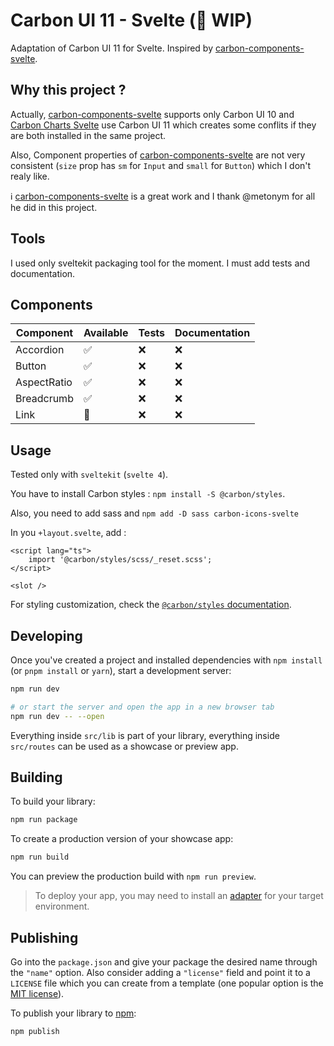# Carbon UI 11 - Svelte (👷 WIP)

Adaptation of Carbon UI 11 for Svelte.
Inspired by [carbon-components-svelte](https://github.com/carbon-design-system/carbon-components-svelte).

## Why this project ?

Actually, [carbon-components-svelte](https://github.com/carbon-design-system/carbon-components-svelte) supports only Carbon UI 10 and [Carbon Charts Svelte](https://github.com/carbon-design-system/carbon-charts/tree/master/packages/svelte) use Carbon UI 11 which creates some conflits if they are both installed in the same project.

Also, Component properties of [carbon-components-svelte](https://github.com/carbon-design-system/carbon-components-svelte) are not very consistent (`size` prop has `sm` for `Input` and `small` for `Button`) which I don't realy like.

ℹ [carbon-components-svelte](https://github.com/carbon-design-system/carbon-components-svelte) is a great work and I thank @metonym for all he did in this project.

## Tools

I used only sveltekit packaging tool for the moment.
I must add tests and documentation.

## Components

| Component   | Available | Tests | Documentation |
| ----------- | --------- | ----- | ------------- |
| Accordion   | ✅        | ❌    | ❌            |
| Button      | ✅        | ❌    | ❌            |
| AspectRatio | ✅        | ❌    | ❌            |
| Breadcrumb  | ✅        | ❌    | ❌            |
| Link        | 👷        | ❌    | ❌            |

## Usage

Tested only with `sveltekit` (`svelte 4`).

You have to install Carbon styles : `npm install -S @carbon/styles`.

Also, you need to add sass and `npm add -D sass carbon-icons-svelte`

In you `+layout.svelte`, add :

```svelte
<script lang="ts">
	import '@carbon/styles/scss/_reset.scss';
</script>

<slot />
```

For styling customization, check the [`@carbon/styles` documentation](https://github.com/carbon-design-system/carbon/tree/main/packages/styles).

## Developing

Once you've created a project and installed dependencies with `npm install` (or `pnpm install` or `yarn`), start a development server:

```bash
npm run dev

# or start the server and open the app in a new browser tab
npm run dev -- --open
```

Everything inside `src/lib` is part of your library, everything inside `src/routes` can be used as a showcase or preview app.

## Building

To build your library:

```bash
npm run package
```

To create a production version of your showcase app:

```bash
npm run build
```

You can preview the production build with `npm run preview`.

> To deploy your app, you may need to install an [adapter](https://kit.svelte.dev/docs/adapters) for your target environment.

## Publishing

Go into the `package.json` and give your package the desired name through the `"name"` option. Also consider adding a `"license"` field and point it to a `LICENSE` file which you can create from a template (one popular option is the [MIT license](https://opensource.org/license/mit/)).

To publish your library to [npm](https://www.npmjs.com):

```bash
npm publish
```
